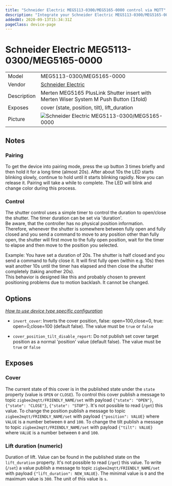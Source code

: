 ```yaml
---
title: "Schneider Electric MEG5113-0300/MEG5165-0000 control via MQTT"
description: "Integrate your Schneider Electric MEG5113-0300/MEG5165-0000 via Zigbee2MQTT with whatever smart home infrastructure you are using without the vendor's bridge or gateway."
addedAt: 2020-09-13T15:34:31Z
pageClass: device-page
---
```


<!-- !!!! -->
<!-- ATTENTION: This file is auto-generated through docgen! -->
<!-- You can only edit the "Notes"-Section between the two comment lines "Notes BEGIN" and "Notes END". -->
<!-- Do not use h1 or h2 heading within "## Notes"-Section. -->
<!-- !!!! -->

# Schneider Electric MEG5113-0300/MEG5165-0000

|     |     |
|-----|-----|
| Model | MEG5113-0300/MEG5165-0000  |
| Vendor  | [Schneider Electric](/supported-devices/#v=Schneider%20Electric)  |
| Description | Merten MEG5165 PlusLink Shutter insert with Merten Wiser System M Push Button (1fold) |
| Exposes | cover (state, position, tilt), lift_duration |
| Picture | ![Schneider Electric MEG5113-0300/MEG5165-0000](https://www.zigbee2mqtt.io/images/devices/MEG5113-0300-MEG5165-0000.png) |


<!-- Notes BEGIN: You can edit here. Add "## Notes" headline if not already present. -->
## Notes


### Pairing
To get the device into pairing mode, press the up button 3 times briefly and then hold it for a long time (almost 20s). After about 10s the LED starts blinking slowly, continue to hold until it starts blinking rapidly. Now you can release it. Pairing will take a while to complete. The LED will blink and change color during this process.

### Control
The shutter control uses a simple timer to control the duration to open/close the shutter. The timer duration can be set via 'duration'.   
Be aware, that the controller has no physical position information. Therefore, whenever the shutter is somewhere between fully open and fully closed and you send a command to move to any position other than fully open, the shutter will first move to the fully open position, wait for the timer to elapse and then move to the position you selected.

Example: You have set a duration of 20s. The shutter is half closed and you send a command to fully close it. It will first fully open (within e.g. 10s) then wait another 10s until the timer has elapsed and then close the shutter completely (taking another 20s).     
This behavior is designed like this and probably chosen to prevent positioning problems due to motion backlash. It cannot be changed.
<!-- Notes END: Do not edit below this line -->



## Options
*[How to use device type specific configuration](../guide/configuration/devices-groups.md#specific-device-options)*

* `invert_cover`: Inverts the cover position, false: open=100,close=0, true: open=0,close=100 (default false). The value must be `true` or `false`

* `cover_position_tilt_disable_report`: Do not publish set cover target position as a normal 'position' value (default false). The value must be `true` or `false`


## Exposes

### Cover 
The current state of this cover is in the published state under the `state` property (value is `OPEN` or `CLOSE`).
To control this cover publish a message to topic `zigbee2mqtt/FRIENDLY_NAME/set` with payload `{"state": "OPEN"}`, `{"state": "CLOSE"}`, `{"state": "STOP"}`.
It's not possible to read (`/get`) this value.
To change the position publish a message to topic `zigbee2mqtt/FRIENDLY_NAME/set` with payload `{"position": VALUE}` where `VALUE` is a number between `0` and `100`.
To change the tilt publish a message to topic `zigbee2mqtt/FRIENDLY_NAME/set` with payload `{"tilt": VALUE}` where `VALUE` is a number between `0` and `100`.

### Lift duration (numeric)
Duration of lift.
Value can be found in the published state on the `lift_duration` property.
It's not possible to read (`/get`) this value.
To write (`/set`) a value publish a message to topic `zigbee2mqtt/FRIENDLY_NAME/set` with payload `{"lift_duration": NEW_VALUE}`.
The minimal value is `0` and the maximum value is `300`.
The unit of this value is `s`.

